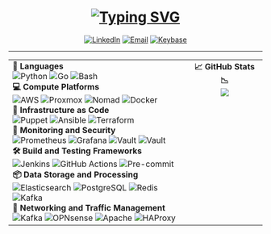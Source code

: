 <div>
    <div id="header" align="center">
        <h1><a href="https://git.io/typing-svg"><img src="https://readme-typing-svg.herokuapp.com?font=Fira+Code&weight=640&size=48&duration=2500&pause=1500&center=true&vCenter=true&random=false&width=700&lines=Robert+Grizzell;Platform+Engineer;Technology+Integrator;DevSecOps+Professional;Open+Source+Contributor" alt="Typing SVG" /></a></h1>
        <p>
            <a href="https://www.linkedin.com/in/robertgrizzell/"><img src="https://img.shields.io/badge/Robert%20Grizzell-839496?style=flat&logo=linkedin&labelColor=268bd2" alt="LinkedIn" /></a>
            <a href="mailto:robert@grizzell.me"><img src="https://img.shields.io/badge/robert@grizzell.me-839496?style=flat&logo=gmail&logoColor=efefef&labelColor=268bd2" alt="Email" /></a>
            <a href="https://keybase.io/rgrizzell"><img src="https://img.shields.io/keybase/pgp/rgrizzell?style=flat&logo=keybase&logoColor=efefef&labelColor=268bd2&color=839496" alt="Keybase" /></a>
        </p>
    <hr/>
    </div>
    <div id="body">
        <table style="margin-left:auto;margin-right:auto">
            <tr>
                <td style="text-align:left;vertical-align:top">
                    <strong>📜 Languages</strong><br/>
                        <img src="https://img.shields.io/badge/Python-000000?style=flat&logo=python&logoColor=efefef&color=6c71c4" alt="Python" />
                        <img src="https://img.shields.io/badge/Go-000000?style=flat&logo=go&logoColor=efefef&color=6c71c4" alt="Go" />
                        <img src="https://img.shields.io/badge/Bash-000000?style=flat&logo=gnu&logoColor=efefef&color=6c71c4" alt="Bash" />
                    <br/><strong>💻 Compute Platforms</strong><br/>
                        <img src="https://img.shields.io/badge/AWS-000000?style=flat&logo=amazon&logoColor=efefef&color=268bd2" alt="AWS" />
                        <img src="https://img.shields.io/badge/Proxmox-000000?style=flat&logo=proxmox&logoColor=efefef&color=268bd2" alt="Proxmox" />
                        <img src="https://img.shields.io/badge/Nomad-000000?style=flat&logo=consul&logoColor=efefef&color=268bd2" alt="Nomad" />
                        <img src="https://img.shields.io/badge/Docker-000000?style=flat&logo=docker&logoColor=efefef&color=268bd2" alt="Docker" />
                    <br/><strong>📜 Infrastructure as Code</strong><br/>
                        <img src="https://img.shields.io/badge/Puppet-000000?style=flat&logo=puppet&logoColor=efefef&color=2aa198" alt="Puppet" />
                        <img src="https://img.shields.io/badge/Ansible-000000?style=flat&logo=ansible&logoColor=efefef&color=2aa198" alt="Ansible" />
                        <img src="https://img.shields.io/badge/Terraform-000000?style=flat&logo=terraform&logoColor=efefef&color=2aa198" alt="Terraform" />
                    <br/><strong>🔐 Monitoring and Security</strong><br/>
                        <img src="https://img.shields.io/badge/Prometheus-000000?style=flat&logo=prometheus&logoColor=efefef&color=859900" alt="Prometheus" />
                        <img src="https://img.shields.io/badge/Grafana-000000?style=flat&logo=grafana&logoColor=efefef&color=859900" alt="Grafana" />
                        <img src="https://img.shields.io/badge/Vault-000000?style=flat&logo=vault&logoColor=efefef&color=859900" alt="Vault" />
                        <img src="https://img.shields.io/badge/Let%27s%20Encrypt-000000?style=flat&logo=letsencrypt&logoColor=efefef&color=859900" alt="Vault" />
                    <br/><strong>🛠 Build and Testing Frameworks</strong><br/>
                        <img src="https://img.shields.io/badge/Jenkins-000000?style=flat&logo=jenkins&logoColor=efefef&color=b58900" alt="Jenkins" />
                        <img src="https://img.shields.io/badge/GitHub%20Actions-000000?style=flat&logo=github&logoColor=efefef&color=b58900" alt="GitHub Actions" />
                        <img src="https://img.shields.io/badge/Pre%20commit-000000?style=flat&logo=precommit&logoColor=efefef&color=b58900" alt="Pre-commit" />
                    <br/><strong>📦 Data Storage and Processing</strong><br/>
                        <img src="https://img.shields.io/badge/Elasticsearch-000000?style=flat&logo=elasticsearch&logoColor=efefef&color=cb4b16" alt="Elasticsearch" />
                        <img src="https://img.shields.io/badge/PostgreSQL-000000?style=flat&logo=postgresql&logoColor=efefef&color=cb4b16" alt="PostgreSQL" />
                        <img src="https://img.shields.io/badge/Redis-000000?style=flat&logo=redis&logoColor=efefef&color=cb4b16" alt="Redis" />
                        <img src="https://img.shields.io/badge/Kafka-000000?style=flat&logo=apachekafka&logoColor=efefef&color=cb4b16" alt="Kafka" />
                    <br/><strong>🚦 Networking and Traffic Management</strong><br/>
                        <img src="https://img.shields.io/badge/Mikrotik-000000?style=flat&logo=mikrotik&logoColor=efefef&color=dc322f" alt="Kafka" />
                        <img src="https://img.shields.io/badge/OPNsense-000000?style=flat&logo=opnsense&logoColor=efefef&color=dc322f" alt="OPNsense" />
                        <img src="https://img.shields.io/badge/Apache-000000?style=flat&logo=apache&logoColor=efefef&color=dc322f" alt="Apache" />
                        <img src="https://img.shields.io/badge/HAProxy-000000?style=flat&logo=haproxy&logoColor=efefef&color=dc322f" alt="HAProxy" />
                </td>
                <td style="text-align:center;vertical-align:top">
                    <strong>📈 GitHub Stats 📉</strong><br/>
                    <picture>
                      <source
                        srcset="https://github-readme-stats.vercel.app/api?username=rgrizzell&theme=solarized-dark&hide_title=true&hide_rank=true&show_icons=true&show=reviews,discussions_started,discussions_answered,prs_merged,prs_merged_percentage"
                        media="(prefers-color-scheme: dark)"
                      />
                      <source
                        srcset="https://github-readme-stats.vercel.app/api?username=rgrizzell&theme=solarized-light&hide_title=true&hide_rank=true&show_icons=true&show=reviews,discussions_started,discussions_answered,prs_merged,prs_merged_percentage"
                        media="(prefers-color-scheme: light), (prefers-color-scheme: no-preference)"
                      />
                      <img src="https://github-readme-stats.vercel.app/api?username=rgrizzell&theme=solarized-dark&hide_title=true&hide_rank=true&show_icons=true&show=reviews,discussions_started,discussions_answered,prs_merged,prs_merged_percentage" />
                    </picture>
                </td>
            </tr>
        </table>
    </div>
</div>
